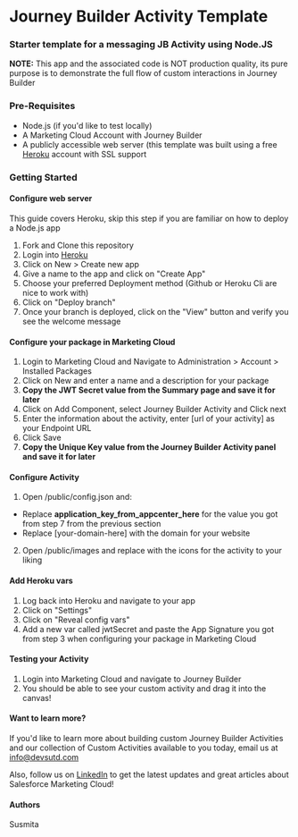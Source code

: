 # Journey Builder Activity Template
### Starter template for a messaging JB Activity using Node.JS

**NOTE:** This app and the associated code is NOT production quality, its pure purpose is to demonstrate the full flow of custom interactions in Journey Builder

### Pre-Requisites

* Node.js (if you'd like to test locally)
* A Marketing Cloud Account with Journey Builder
* A publicly accessible web server (this template was built using a free [Heroku](https://heroku.com) account with SSL support

### Getting Started

#### Configure web server 
This guide covers Heroku, skip this step if you are familiar on how to deploy a Node.js app

1. Fork and Clone this repository
2. Login into [Heroku](https://heroku.com)
3. Click on New > Create new app
4. Give a name to the app and click on "Create App"
5. Choose your preferred Deployment method (Github or Heroku Cli are nice to work with) 
6. Click on "Deploy branch"
7. Once your branch is deployed, click on the "View" button and verify you see the welcome message

#### Configure your package in Marketing Cloud

1. Login to Marketing Cloud and Navigate to Administration > Account > Installed Packages
2. Click on New and enter a name and a description for your package
3. **Copy the JWT Secret value from the Summary page and save it for later**
4. Click on Add Component, select Journey Builder Activity and Click next
5. Enter the information about the activity, enter [url of your activity] as your Endpoint URL
6. Click Save
7. **Copy the Unique Key value from the Journey Builder Activity panel and save it for later**

#### Configure Activity

1. Open /public/config.json and:
* Replace __application_key_from_appcenter_here__ for the value you got from step 7 from the previous section
* Replace [your-domain-here] with the domain for your website
2. Open /public/images and replace with the icons for the activity to your liking

#### Add Heroku vars

1. Log back into Heroku and navigate to your app
2. Click on "Settings"
3. Click on "Reveal config vars"
4. Add a new var called jwtSecret and paste the App Signature you got from step 3 when configuring your package in Marketing Cloud

#### Testing your Activity

1. Login into Marketing Cloud and navigate to Journey Builder
2. You should be able to see your custom activity and drag it into the canvas!

#### Want to learn more?

If you'd like to learn more about building custom Journey Builder Activities and our collection of Custom Activities available to you today, email us at [info@devsutd.com](mailto:info@devsutd.com)

Also, follow us on [LinkedIn](https://www.linkedin.com/company/10701607/) to get the latest updates and great articles about Salesforce Marketing Cloud!

#### Authors 
Susmita